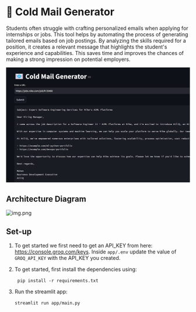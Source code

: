 # 📧 Cold Mail Generator
Students often struggle with crafting personalized emails when applying for internships or jobs. This tool helps by automating the process of generating tailored emails based on job postings. By analyzing the skills required for a position, it creates a relevant message that highlights the student's experience and capabilities. This saves time and improves the chances of making a strong impression on potential employers.

![img.png](imgs/img.png)

## Architecture Diagram
![img.png](![image](https://github.com/user-attachments/assets/46314c21-25de-4a33-80a7-f1f626cef610)
)

## Set-up
1. To get started we first need to get an API_KEY from here: https://console.groq.com/keys. Inside `app/.env` update the value of `GROQ_API_KEY` with the API_KEY you created. 


2. To get started, first install the dependencies using:
    ```commandline
     pip install -r requirements.txt
    ```
   
3. Run the streamlit app:
   ```commandline
   streamlit run app/main.py
   ```
   



